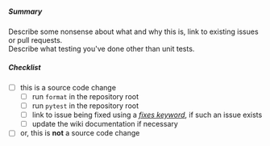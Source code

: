 ##### Summary

Describe some nonsense about what and why this is, link to existing issues or pull requests.\
Describe what testing you've done other than unit tests.

##### Checklist

- [ ] this is a source code change
  - [ ] run `format` in the repository root
  - [ ] run `pytest` in the repository root
  - [ ] link to issue being fixed using a [_fixes keyword_](https://docs.github.com/en/github/managing-your-work-on-github/linking-a-pull-request-to-an-issue), if such an issue exists
  - [ ] update the wiki documentation if necessary
- [ ] or, this is **not** a source code change
